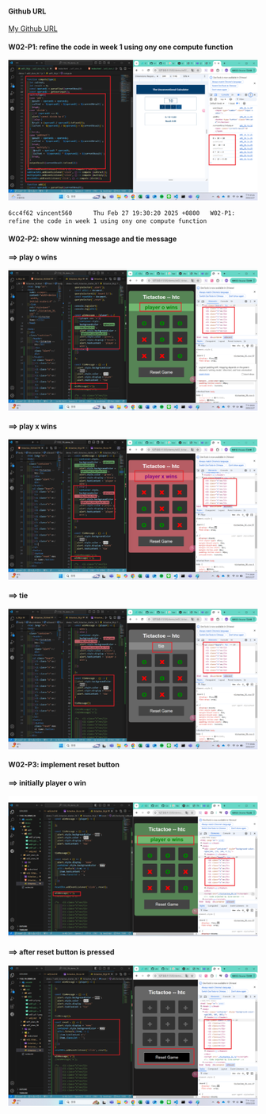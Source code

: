 #### Github URL
[My Github URL](https://github.com/vincent560/1132_1N_demo_36.git)
#### W02-P1: refine the code in week 1 using ony one compute function
![](w02-p1.png)
````
6cc4f62 vincent560      Thu Feb 27 19:30:20 2025 +0800   W02-P1: refine the code in week 1 using ony one compute function
````
#### W02-P2: show winning message and tie message

#### ==> play o wins

![](w02-p2-1.png)

#### ==> play x wins

![](w02-p2-2.png)

#### ==> tie

![](w02-p2-3.png)

#### W02-P3: implement reset button
 
#### ==> initially player o win
 
![](w02-p3-1.png)
 
#### ==> after reset button is pressed
 
![](w02-p3-2.png)